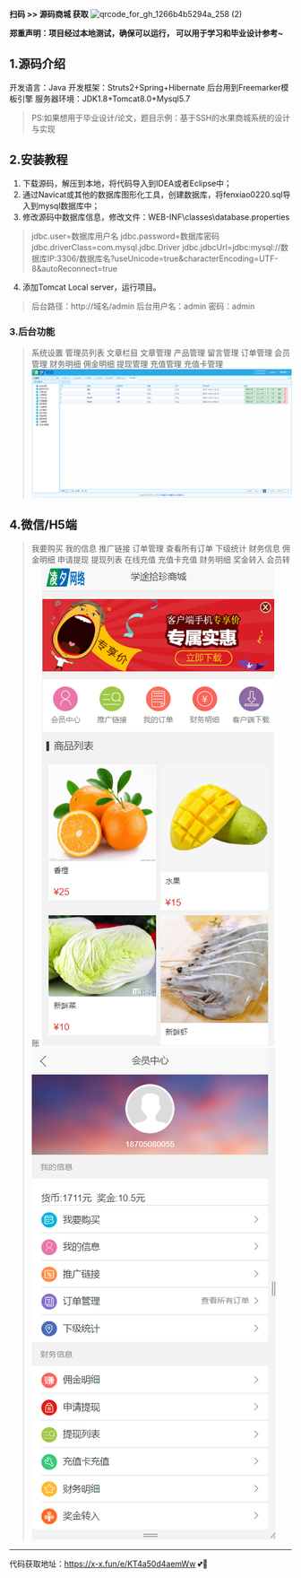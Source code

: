 **扫码 >> 源码商城 获取** ![qrcode_for_gh_1266b4b5294a_258 (2)](https://github.com/user-attachments/assets/45838afd-19a8-4cdc-bdd5-74b9c76fb241)

 **郑重声明：项目经过本地测试，确保可以运行， 可以用于学习和毕业设计参考~** 

## 1.源码介绍

开发语言：Java
开发框架：Struts2+Spring+Hibernate
后台用到Freemarker模板引擎
服务器环境：JDK1.8+Tomcat8.0+Mysql5.7

>PS:如果想用于毕业设计/论文，题目示例：基于SSH的水果商城系统的设计与实现

## 2.安装教程

1. 下载源码，解压到本地，将代码导入到IDEA或者Eclipse中；
2. 通过Navicat或其他的数据库图形化工具，创建数据库，将fenxiao0220.sql导入到mysql数据库中；
3. 修改源码中数据库信息，修改文件：WEB-INF\classes\database.properties
>jdbc.user=数据库用户名
jdbc.password=数据库密码
jdbc.driverClass=com.mysql.jdbc.Driver
jdbc.jdbcUrl=jdbc:mysql://数据库IP:3306/数据库名?useUnicode=true&characterEncoding=UTF-8&autoReconnect=true

4. 添加Tomcat Local server，运行项目。
>后台路径：http://域名/admin
后台用户名：admin
密码：admin

### 3.后台功能

>系统设置
管理员列表
文章栏目
文章管理
产品管理
留言管理
订单管理
会员管理
财务明细
佣金明细
提现管理
充值管理
充值卡管理  
![输入图片说明](dzsw-0016.png)

## 4.微信/H5端

>我要购买
我的信息
推广链接
订单管理
查看所有订单
下级统计
财务信息
佣金明细
申请提现
提现列表
在线充值
充值卡充值
财务明细
奖金转入
会员转账
![输入图片说明](dzsw-0011.png)![输入图片说明](dzsw-0012.png)



------

代码获取地址：https://x-x.fun/e/KT4a50d4aemWw  💕🤞

